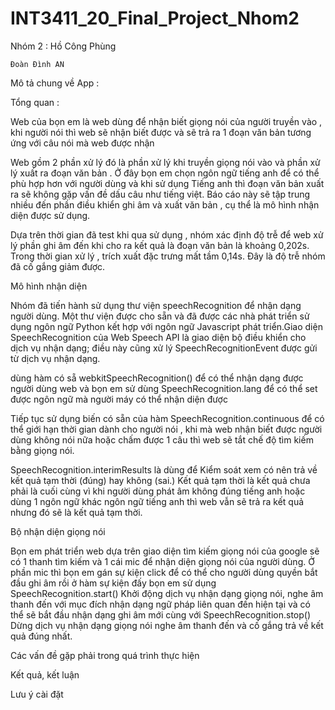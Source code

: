 # INT3411_20_Final_Project_Nhom2

Nhóm 2 : Hồ Công Phùng 

	Đoàn Đình AN 


Mô tả chung về App :

Tổng quan : 

Web của bọn em là web dùng để nhận biết giọng nói của người truyền vào , khi người nói thì web sẽ nhận biết được và sẽ trả ra 1 đoạn văn bản tương ứng với câu nói mà web được nhận 

Web gồm 2 phần xử lý đó là phần xử lý khi truyền giọng nói vào và phần xử lý xuất ra đoạn văn bản . Ở đây bọn em chọn ngôn ngữ tiếng anh để có thể phù hợp hơn với người dùng và khi sử dụng 
Tiếng anh thì đoạn văn bản xuất ra sẽ không gặp vấn đề dấu câu như tiếng việt.  Báo cáo này sẽ tập trung nhiều đến phần điều khiển ghi âm và xuất văn bản , cụ thể là mô 
hình nhận diện được sử dụng.

Dựa trên thời gian đã test khi qua sử dụng , nhóm xác định độ trễ để web xử lý phần ghi âm đến khi cho ra kết quả là đoạn văn bản là khoảng 0,202s. Trong thời gian xử lý , trích xuất đặc 
trưng mất tầm 0,14s. Đây là độ trễ nhóm đã cố gắng giảm được.


Mô hình nhận diện 

Nhóm đã tiến hành  sử dụng thư viện speechRecognition để nhận dạng người dùng. Một thư viện được cho sẵn và đã được các nhà phát triển sử dụng ngôn ngữ Python kết hợp với ngôn ngữ Javascript 
phát triển.Giao diện SpeechRecognition của Web Speech API là giao diện bộ điều khiển cho dịch vụ nhận dạng; điều này cũng xử lý SpeechRecognitionEvent được gửi từ dịch vụ nhận dạng.

dùng hàm có sẵ webkitSpeechRecognition() để có thể nhận dạng được người dùng web và bọn em sử dùng SpeechRecognition.lang để có thể set được ngôn ngữ mà người máy có thể nhận diện được 

Tiếp tục sử dụng biến có sẵn của hàm SpeechRecognition.continuous để có thể giới hạn thời gian dành cho người nói , khi mà web nhận biết được người dùng không nói nữa hoặc chấm được 1 câu 
thì web sẽ tắt chế độ tìm kiếm bằng giọng nói.

SpeechRecognition.interimResults là dùng để Kiểm soát xem có nên trả về kết quả tạm thời (đúng) hay không (sai.) Kết quả tạm thời là kết quả chưa phải là cuối cùng vì khi người dùng phát âm 
không đúng tiếng anh hoặc dùng 1 ngôn ngữ khác ngôn ngữ tiếng anh thì web vẫn sẽ trả ra kết quả nhưng đó sẽ là kết quả tạm thời. 

Bộ nhận diện giọng nói 

Bọn em phát triển web dựa trên giao diện tìm kiếm giọng nói của google sẽ có 1 thanh tìm kiếm và 1 cái mic để nhận diện giọng nói của người dùng. Ở phần mic thì bọn em gán sự kiện click để
có thể cho người dùng quyền bắt đầu ghi âm rồi ở hàm sự kiện đấy bọn em sử dụng SpeechRecognition.start() Khởi động dịch vụ nhận dạng giọng nói, nghe âm thanh đến với mục đích 
nhận dạng ngữ pháp liên quan đến hiện tại và có thể sẽ bắt đầu nhận dạng ghi âm mới  cùng với SpeechRecognition.stop() Dừng dịch vụ nhận dạng giọng nói nghe âm thanh đến và cố gắng trả về
 kết quả đúng nhất.

Các vấn đề gặp phải trong quá trình thực hiện


Kết quả, kết luận

Lưu ý cài đặt



	

